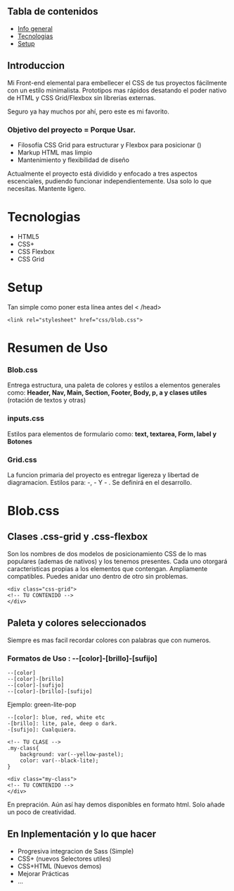 ## Tabla de contenidos
* [Info general ](#info-general)
* [Tecnologias](#tecnologias)
* [Setup](#setup)

## Introduccion
Mi Front-end elemental para embellecer el CSS de tus proyectos fácilmente con un estilo minimalista.
Prototipos mas rápidos desatando el poder nativo de HTML y CSS Grid/Flexbox sin librerias externas.

Seguro ya hay muchos por ahí, pero este es mi favorito.

### Objetivo del proyecto = Porque Usar.
* Filosofía CSS Grid para estructurar y Flexbox para posicionar ()
* Markup HTML mas limpio
* Mantenimiento y flexibilidad de diseño

Actualmente el proyecto está dividido y enfocado a tres aspectos escenciales, pudiendo funcionar independientemente. Usa solo lo que necesitas. Mantente ligero.

# Tecnologias
* HTML5
* CSS+
* CSS Flexbox
* CSS Grid

# Setup

Tan simple como poner esta línea antes del < /head>

```
<link rel="stylesheet" href="css/blob.css">
```
# Resumen de Uso

### Blob.css
Entrega estructura, una paleta de colores y estilos a elementos generales como:
**Header, Nav, Main, Section, Footer, Body, p, a y clases utiles** (rotación de textos y otras)

### inputs.css 
Estilos para elementos de formulario como: **text, textarea, Form, label y Botones**

### Grid.css
La funcion primaria del proyecto es entregar ligereza y libertad de diagramacion.
Estilos para: -, - Y - . Se definirá en el desarrollo.

# Blob.css
## Clases .css-grid y .css-flexbox 

Son los nombres de dos modelos de posicionamiento CSS de lo mas populares (ademas de nativos) y los tenemos presentes. Cada uno otorgará caracteristicas propias a los elementos que contengan. Ampliamente compatibles. Puedes anidar uno dentro de otro sin problemas.
```
<div class="css-grid">
<!-- TU CONTENIDO -->
</div>
```
## Paleta y colores seleccionados
Siempre es mas facil recordar colores con palabras que con numeros.

### Formatos de Uso : --[color]-[brillo]-[sufijo]

```
--[color]
--[color]-[brillo]
--[color]-[sufijo]
--[color]-[brillo]-[sufijo]
```
Ejemplo: green-lite-pop 

```
--[color]: blue, red, white etc
-[brillo]: lite, pale, deep o dark.
-[sufijo]: Cualquiera.
```
```
<!-- TU CLASE -->
.my-class{
	background: var(--yellow-pastel);
	color: var(--black-lite);
}
```
```
<div class="my-class">
<!-- TU CONTENIDO -->
</div>
```

En prepración.
Aún así hay demos disponibles en formato html. 
Solo añade un poco de creatividad.


## En Inplementación y lo que hacer
* Progresiva integracion de Sass (Simple)
* CSS+ (nuevos Selectores utiles)
* CSS+HTML (Nuevos demos)
* Mejorar Prácticas
* ...


